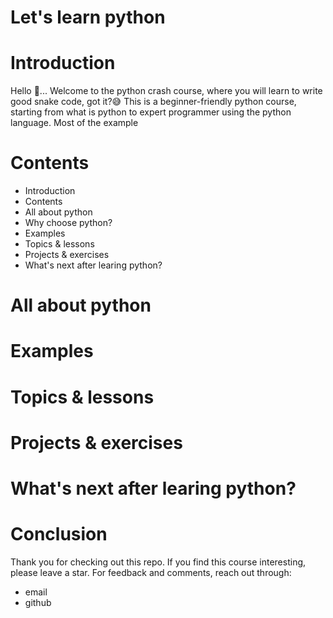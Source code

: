# Let's learn python

# Introduction
Hello 👋...
Welcome to the python crash course, where you will learn to write good snake code, got it?😅
This is a beginner-friendly python course, starting from what is python to expert programmer using the python language. Most of the example

# Contents

- Introduction
- Contents
- All about python
- Why choose python?
- Examples
- Topics & lessons
- Projects & exercises
- What's next after learing python?

# All about python
# Examples
# Topics & lessons
# Projects & exercises
# What's next after learing python?
# Conclusion

Thank you for checking out this repo. If you find this course interesting, please leave a star. For feedback and comments, reach out through:
- email
- github

